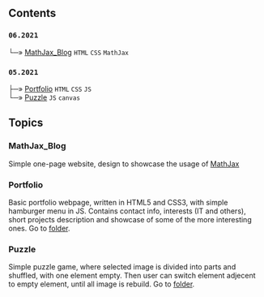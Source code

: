 ## Contents
### `06.2021`<br/>
└─» [MathJax_Blog](#mathjax-blog) `HTML` `CSS` `MathJax`<br/>
### `05.2021`<br/>
├─» [Portfolio](#portfolio) `HTML` `CSS` `JS`<br/>
└─» [Puzzle](#puzzle) `JS` `canvas`<br/>

## Topics
### MathJax_Blog
Simple one-page website, design to showcase the usage of [MathJax](https://www.mathjax.org/)

### Portfolio
Basic portfolio webpage, written in HTML5 and CSS3, with simple hamburger menu in JS. Contains contact info, interests (IT and others), short projects description and showcase of some of the more interesting ones. Go to [folder](Portfolio).

### Puzzle
Simple puzzle game, where selected image is divided into parts and shuffled, with one element empty. Then user can switch element adjecent to empty element, until all image is rebuild. Go to [folder](Puzzle).